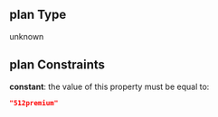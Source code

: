 ## plan Type

unknown

## plan Constraints

**constant**: the value of this property must be equal to:

```json
"512premium"
```
